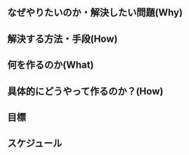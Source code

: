 
## なぜやりたいのか・解決したい問題(Why)

## 解決する方法・手段(How)

## 何を作るのか(What)

## 具体的にどうやって作るのか？(How)

## 目標

## スケジュール